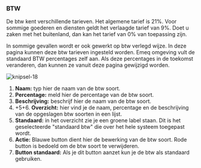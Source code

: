 ### BTW

De btw kent verschillende tarieven. Het algemene tarief is 21%. Voor sommige goederen en diensten geldt het verlaagde tarief van 9%. Doet u zaken met het buitenland, dan kan het tarief van 0% van toepassing zijn. 

In sommige gevallen wordt er ook gewerkt op btw verlegd wijze. In deze pagina kunnen deze btw tarieven ingesteld worden. Emeq omgeving vult de standaard BTW percentages zelf aan. Als deze percentages in de toekomst veranderen, dan kunnen ze vanuit deze pagina gewijzigd worden. 

![knipsel-18](https://user-images.githubusercontent.com/95087870/149656871-74996342-a770-43b2-baaa-0223649c541d.PNG)

1. **Naam:** typ hier de naam van de btw soort.
2. **Percentage:** meld hier de percentage van de btw soort.
3. **Beschrijving:** beschrijf hier de naam van de btw soort.
4. +5+6. **Overzicht:** hier vind je de naam, percentage en de beschrijving van de opgeslagen btw soorten in een lijst.
7. **Standaard:** in het overzicht zie je een groene label staan. Dit is het geselecteerde "standaard btw" die over het hele systeem toegepast wordt.
8. **Actie:** Blauwe button dient hier de bewerking van de btw soort. Rode button is bedoeld om de btw soort te verwijderen.
9. **Button standaard:** Als je dit button aanzet kun je de btw als standaard gebruiken.
